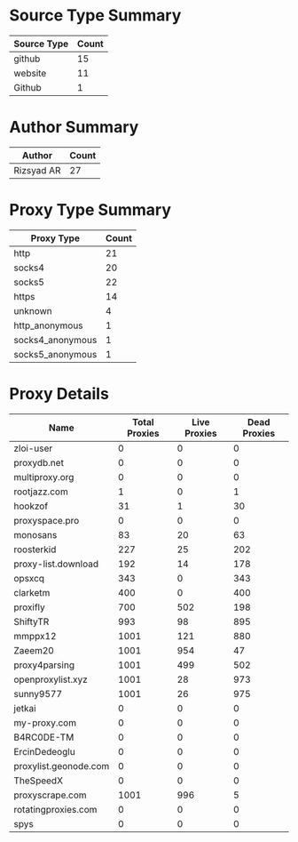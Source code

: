 # Source Type Summary

| Source Type | Count |
|-------------|-------|
| github | 15 |
| website | 11 |
| Github | 1 |


# Author Summary

| Author | Count |
|--------|-------|
| Rizsyad AR | 27 |


# Proxy Type Summary

| Proxy Type | Count |
|------------|-------|
| http | 21 |
| socks4 | 20 |
| socks5 | 22 |
| https | 14 |
| unknown | 4 |
| http_anonymous | 1 |
| socks4_anonymous | 1 |
| socks5_anonymous | 1 |


# Proxy Details

| Name | Total Proxies | Live Proxies | Dead Proxies |
|------|---------------|--------------|---------------|
| zloi-user | 0 | 0 | 0 |
| proxydb.net | 0 | 0 | 0 |
| multiproxy.org | 0 | 0 | 0 |
| rootjazz.com | 1 | 0 | 1 |
| hookzof | 31 | 1 | 30 |
| proxyspace.pro | 0 | 0 | 0 |
| monosans | 83 | 20 | 63 |
| roosterkid | 227 | 25 | 202 |
| proxy-list.download | 192 | 14 | 178 |
| opsxcq | 343 | 0 | 343 |
| clarketm | 400 | 0 | 400 |
| proxifly | 700 | 502 | 198 |
| ShiftyTR | 993 | 98 | 895 |
| mmppx12 | 1001 | 121 | 880 |
| Zaeem20 | 1001 | 954 | 47 |
| proxy4parsing | 1001 | 499 | 502 |
| openproxylist.xyz | 1001 | 28 | 973 |
| sunny9577 | 1001 | 26 | 975 |
| jetkai | 0 | 0 | 0 |
| my-proxy.com | 0 | 0 | 0 |
| B4RC0DE-TM | 0 | 0 | 0 |
| ErcinDedeoglu | 0 | 0 | 0 |
| proxylist.geonode.com | 0 | 0 | 0 |
| TheSpeedX | 0 | 0 | 0 |
| proxyscrape.com | 1001 | 996 | 5 |
| rotatingproxies.com | 0 | 0 | 0 |
| spys | 0 | 0 | 0 |
